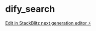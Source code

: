 # dify_search

[Edit in StackBlitz next generation editor ⚡️](https://stackblitz.com/~/github.com/hato72/dify_search)
